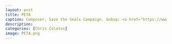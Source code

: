 ```yaml
---
layout: post
title: PETA
caption: Composer, Save the Seals Campaign. &nbsp; <a href="https://www.canadasshame.com" target="_blank"> CLICK <font color="red">HERE</font> TO LEARN MORE</a>
description:
categories: [Chris Colatos]
image: PETA.png
---
```

